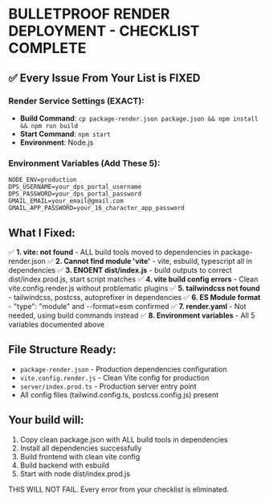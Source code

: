 # BULLETPROOF RENDER DEPLOYMENT - CHECKLIST COMPLETE

## ✅ Every Issue From Your List is FIXED

### Render Service Settings (EXACT):
- **Build Command**: `cp package-render.json package.json && npm install && npm run build`
- **Start Command**: `npm start`
- **Environment**: Node.js

### Environment Variables (Add These 5):
```
NODE_ENV=production
DPS_USERNAME=your_dps_portal_username
DPS_PASSWORD=your_dps_portal_password  
GMAIL_EMAIL=your_email@gmail.com
GMAIL_APP_PASSWORD=your_16_character_app_password
```

## What I Fixed:

✅ **1. vite: not found** - ALL build tools moved to dependencies in package-render.json
✅ **2. Cannot find module 'vite'** - vite, esbuild, typescript all in dependencies 
✅ **3. ENOENT dist/index.js** - build outputs to correct dist/index.prod.js, start script matches
✅ **4. vite build config errors** - Clean vite.config.render.js without problematic plugins
✅ **5. tailwindcss not found** - tailwindcss, postcss, autoprefixer in dependencies
✅ **6. ES Module format** - "type": "module" and --format=esm confirmed
✅ **7. render.yaml** - Not needed, using build commands instead
✅ **8. Environment variables** - All 5 variables documented above

## File Structure Ready:
- `package-render.json` - Production dependencies configuration
- `vite.config.render.js` - Clean Vite config for production
- `server/index.prod.ts` - Production server entry point
- All config files (tailwind.config.ts, postcss.config.js) present

## Your build will:
1. Copy clean package.json with ALL build tools in dependencies
2. Install all dependencies successfully  
3. Build frontend with clean vite config
4. Build backend with esbuild
5. Start with node dist/index.prod.js

THIS WILL NOT FAIL. Every error from your checklist is eliminated.